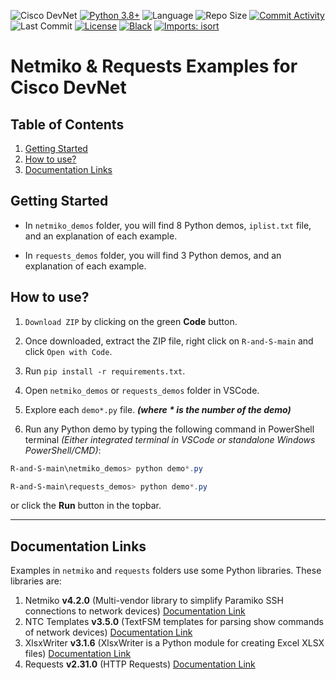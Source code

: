 ![Cisco DevNet](https://img.shields.io/static/v1?logo=Cisco&label=Cisco&message=DevNet&color=00BCEB&style=flat-square)
[![Python 3.8+](https://img.shields.io/badge/Python%203.8+-blue.svg?logo=python&logoColor=yellow&color=3776ab&style=flat-square)](https://www.python.org/downloads)
![Language](https://img.shields.io/github/languages/top/Tes3awy/R-and-S?label=Python&style=flat-square)
![Repo Size](https://img.shields.io/github/repo-size/Tes3awy/R-and-S?label=Repo%20size&style=flat-square)
[![Commit Activity](https://img.shields.io/github/commit-activity/m/Tes3awy/R-and-S?color=orange&label=Commit%20activity&style=flat-square)](https://github.com/Tes3awy/R-and-S)
![Last Commit](https://img.shields.io/github/last-commit/Tes3awy/R-and-S?label=Last%20commit&style=flat-square)
[![License](https://img.shields.io/github/license/Tes3awy/R-and-S?label=License&style=flat-square&color=purple)](https://github.com/Tes3awy/R-and-S/blob/main/LICENSE)
[![Black](https://img.shields.io/badge/code%20style-black-000000.svg?style=flat-square)](https://github.com/psf/black)
[![Imports: isort](https://img.shields.io/badge/%20imports-isort-%231674b1?style=flat-square&labelColor=ef8336)](https://pycqa.github.io/isort/)

# Netmiko & Requests Examples for Cisco DevNet

## Table of Contents

1. [Getting Started](#getting-started)
2. [How to use?](#how-to-use)
3. [Documentation Links](#documentation-links)

## Getting Started

- In `netmiko_demos` folder, you will find 8 Python demos, `iplist.txt` file, and an explanation of each example.

- In `requests_demos` folder, you will find 3 Python demos, and an explanation of each example.

## How to use?

1. `Download ZIP` by clicking on the green **Code** button.

2. Once downloaded, extract the ZIP file, right click on `R-and-S-main` and click `Open with Code`.

3. Run `pip install -r requirements.txt`.

4. Open `netmiko_demos` or `requests_demos` folder in VSCode.

5. Explore each `demo*.py` file. _**(where **\*** is the number of the demo)**_

6. Run any Python demo by typing the following command in PowerShell terminal _(Either integrated terminal in VSCode or standalone Windows PowerShell/CMD)_:

```powershell
R-and-S-main\netmiko_demos> python demo*.py
```

```powershell
R-and-S-main\requests_demos> python demo*.py
```

or click the **Run** button in the topbar.

---

## Documentation Links

Examples in `netmiko` and `requests` folders use some Python libraries. These libraries are:

1. Netmiko **v4.2.0** (Multi-vendor library to simplify Paramiko SSH connections to network devices) [Documentation Link](https://github.com/ktbyers/netmiko/blob/develop/README.md)
2. NTC Templates **v3.5.0** (TextFSM templates for parsing show commands of network devices) [Documentation Link](https://github.com/networktocode/ntc-templates)
3. XlsxWriter **v3.1.6** (XlsxWriter is a Python module for creating Excel XLSX files) [Documentation Link](https://xlsxwriter.readthedocs.io/)
4. Requests **v2.31.0** (HTTP Requests) [Documentation Link](https://docs.python-requests.org/en/master/)
